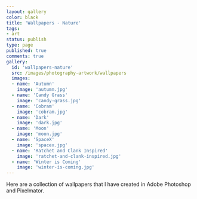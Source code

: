 ```yaml
---
layout: gallery
color: black
title: 'Wallpapers - Nature'
tags:
- art
status: publish
type: page
published: true
comments: true
gallery:
  id: 'wallpapers-nature'
  src: /images/photography-artwork/wallpapers
  images:
  - name: 'Autumn'
    image: 'autumn.jpg'
  - name: 'Candy Grass'
    image: 'candy-grass.jpg'
  - name: 'Cobram'
    image: 'cobram.jpg'
  - name: 'Dark'
    image: 'dark.jpg'
  - name: 'Moon'
    image: 'moon.jpg'
  - name: 'SpaceX'
    image: 'spacex.jpg'
  - name: 'Ratchet and Clank Inspired'
    image: 'ratchet-and-clank-inspired.jpg'
  - name: 'Winter is Coming'
    image: 'winter-is-coming.jpg'
---
```

Here are a collection of wallpapers that I have created in Adobe Photoshop and Pixelmator.
